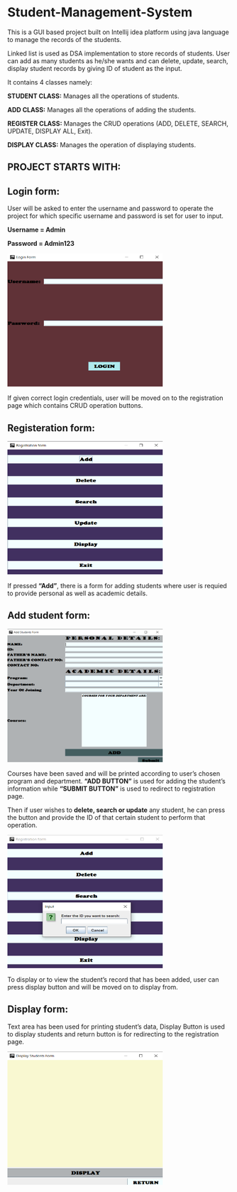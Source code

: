 # Student-Management-System
This is a GUI based project built on Intellij idea platform using java language to manage the records of the students.

Linked list is used as DSA implementation to store records of students. User can add as many students as he/she wants and can delete, update, search, display student records by giving ID of student as the input.

It contains 4 classes namely:

**STUDENT CLASS:** Manages all the operations of students.

**ADD CLASS:** Manages all the operations of adding the students.

**REGISTER CLASS:** Manages the CRUD operations (ADD, DELETE, SEARCH, UPDATE, DISPLAY ALL, Exit).

**DISPLAY CLASS:** Manages the operation of displaying students.

## PROJECT STARTS WITH:

## Login form:

User will be asked to enter the username and password to operate the project for which specific username and password is set for user to input.

**Username = Admin**

**Password = Admin123**

<img src="login page.png"  width="350" height="300">

If given correct login credentials, user will be moved on to the registration page which contains CRUD operation buttons.

## Registeration form:

<img src="registeration page.png"  width="350" height="300">

If pressed **“Add”**, there is a form for adding students where user is requied to provide personal as well as academic details.

## Add student form:

<img src="add student page.png"  width="350" height="300">

Courses have been saved and will be printed according to user’s chosen program and department.
**“ADD BUTTON”** is used for adding the student’s information while **“SUBMIT BUTTON”** is used to redirect to registration page.

Then if user wishes to **delete, search or update** any student, he can press the button and provide the ID of that certain student to perform that operation.

<img src="CRUD operation.png"  width="350" height="300">

To display or to view the student’s record that has been added, user can press display button and will be moved on to display from.

## Display form:

Text area has been used for printing student’s data, Display Button is used to display students and return button is for redirecting to the registration page.

<img src="display page.png"  width="350" height="300">



















